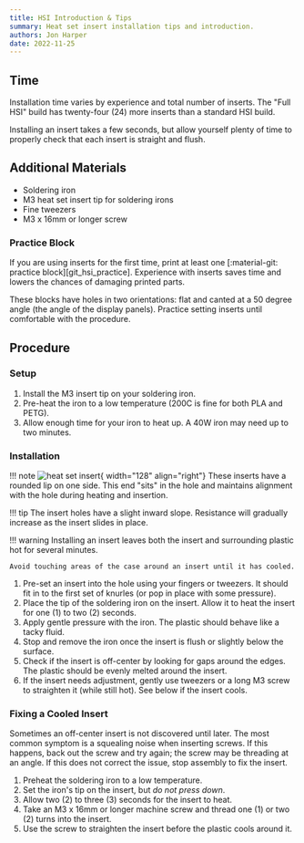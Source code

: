 ```yaml
---
title: HSI Introduction & Tips
summary: Heat set insert installation tips and introduction.
authors: Jon Harper
date: 2022-11-25
---
```


## Time

Installation time varies by experience and total number of inserts. The "Full HSI" build has twenty-four (24)
more inserts than a standard HSI build.

Installing an insert takes a few seconds, but allow yourself plenty of time to properly check that each insert
is straight and flush.

## Additional Materials

- Soldering iron
- M3 heat set insert tip for soldering irons
- Fine tweezers
- M3 x 16mm or longer screw

### Practice Block

If you are using inserts for the first time, print at least one [:material-git: practice block][git_hsi_practice]. Experience with inserts
saves time and lowers the chances of damaging printed parts.

These blocks have holes in two orientations: flat and canted at a 50 degree
angle (the angle of the display panels). Practice setting inserts until
comfortable with the procedure.

## Procedure

### Setup

1. Install the M3 insert tip on your soldering iron.
2. Pre-heat the iron to a low temperature (200C is fine for both PLA and PETG).
3. Allow enough time for your iron to heat up. A 40W iron may need up to two minutes.

### Installation

!!! note
    ![heat set insert][img_hsi]{ width="128" align="right"}
    These inserts have a rounded lip on one side. This end "sits" in the hole and maintains alignment with the hole during heating and insertion.

!!! tip
    The insert holes have a slight inward slope. Resistance will gradually increase as the insert slides in place.

!!! warning
    Installing an insert leaves both the insert and surrounding plastic hot for several minutes.

    Avoid touching areas of the case around an insert until it has cooled.

1. Pre-set an insert into the hole using your fingers or tweezers. It should fit in to the first set of knurles (or pop in place with some pressure).
2. Place the tip of the soldering iron on the insert. Allow it to heat the insert for one (1) to two (2) seconds.
3. Apply gentle pressure with the iron. The plastic should behave like a tacky fluid.
4. Stop and remove the iron once the insert is flush or slightly below the surface.
5. Check if the insert is off-center by looking for gaps around the edges. The plastic should be evenly melted around the insert.
6. If the insert needs adjustment, gently use tweezers or a long M3 screw to straighten it (while still hot). See below if the insert cools.

### Fixing a Cooled Insert

Sometimes an off-center insert is not discovered until later. The most common symptom is a squealing noise when inserting screws. If this happens, back out the screw and try again; the screw may be threading at an angle. If this does not correct the issue, stop assembly to fix the insert.

1. Preheat the soldering iron to a low temperature.
2. Set the iron's tip on the insert, but *do not press down*.
3. Allow two (2) to three (3) seconds for the insert to heat.
4. Take an M3 x 16mm or longer machine screw and thread one (1) or two (2) turns into the insert.
5. Use the screw to straighten the insert before the plastic cools around it.


[img_hsi]: ../img/bom/hsi.webp